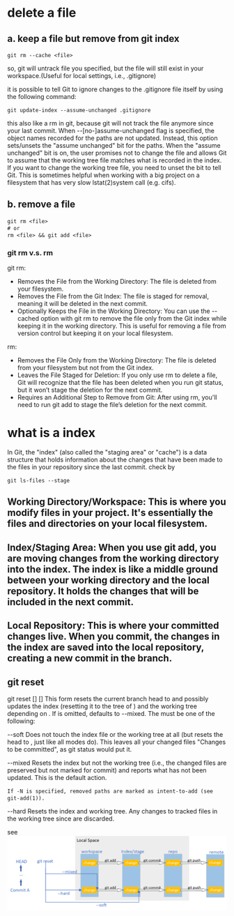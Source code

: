 # delete a file
## a. keep a file but remove from git index
```shell
git rm --cache <file>
```
so, git will untrack file you specified, but the file will still exist in your workspace.(Useful for local settings, i.e., .gitignore)


it is possible to tell Git to ignore changes to the .gitignore file itself by using the following command:
```shell
git update-index --assume-unchanged .gitignore
```
this also like a rm in git, because git will not track the file anymore since your last commit. 
When --[no-]assume-unchanged flag is specified, the object names recorded for the paths are not updated. Instead, this option sets/unsets the "assume unchanged" bit for the paths. When the "assume unchanged" bit is on, the user promises not to change the file and allows Git to assume that the working tree file matches what is recorded in the index. If you want to change the working tree file, you need to unset the bit to tell Git. This is sometimes helpful when working with a big project on a filesystem that has very slow lstat(2)system call (e.g. cifs).

## b. remove a file
```shell
git rm <file>
# or
rm <file> && git add <file>
```
### git rm v.s. rm 

git rm:
- Removes the File from the Working Directory: The file is deleted from your filesystem. 
- Removes the File from the Git Index: The file is staged for removal, meaning it will be deleted in the next commit. 
- Optionally Keeps the File in the Working Directory: You can use the --cached option with git rm to remove the file only from the Git index while keeping it in the working directory. This is useful for removing a file from version control but keeping it on your local filesystem.

rm:
- Removes the File Only from the Working Directory: The file is deleted from your filesystem but not from the Git index.
- Leaves the File Staged for Deletion: If you only use rm to delete a file, Git will recognize that the file has been deleted when you run git status, but it won’t stage the deletion for the next commit.
- Requires an Additional Step to Remove from Git: After using rm, you'll need to run git add to stage the file’s deletion for the next commit.

# what is a index
In Git, the "index" (also called the "staging area" or "cache") is a data structure that holds information about the changes that have been made to the files in your repository since the last commit.
check by
```shell
git ls-files --stage
```

## Working Directory/Workspace: This is where you modify files in your project. It's essentially the files and directories on your local filesystem.

## Index/Staging Area: When you use git add, you are moving changes from the working directory into the index. The index is like a middle ground between your working directory and the local repository. It holds the changes that will be included in the next commit.

## Local Repository: This is where your committed changes live. When you commit, the changes in the index are saved into the local repository, creating a new commit in the branch.

## git reset

git reset [<mode>] [<commit>]
           This form resets the current branch head to <commit> and possibly updates the index (resetting it to the tree of <commit>) and the working tree depending on <mode>. If <mode> is omitted, defaults to --mixed. The <mode> must be one of the following:

--soft
    Does not touch the index file or the working tree at all (but resets the head to <commit>, just like all modes do). This leaves all your changed files "Changes to be committed", as git status would put it.

--mixed
    Resets the index but not the working tree (i.e., the changed files are preserved but not marked for commit) and reports what has not been updated. This is the default action.

    If -N is specified, removed paths are marked as intent-to-add (see git-add(1)).

--hard
    Resets the index and working tree. Any changes to tracked files in the working tree since <commit> are discarded.

see ![git_reset](/images/git_reset.png)

